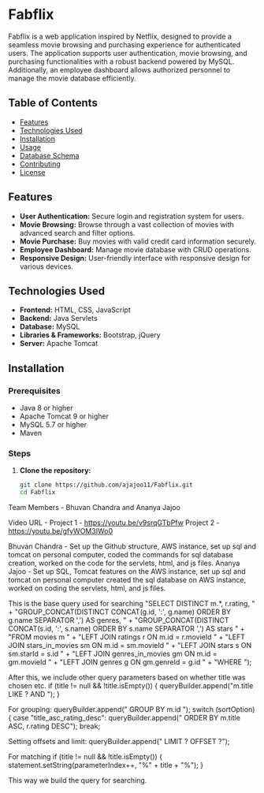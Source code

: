 # Fabflix

Fabflix is a web application inspired by Netflix, designed to provide a seamless movie browsing and purchasing experience for authenticated users. The application supports user authentication, movie browsing, and purchasing functionalities with a robust backend powered by MySQL. Additionally, an employee dashboard allows authorized personnel to manage the movie database efficiently.

## Table of Contents
- [Features](#features)
- [Technologies Used](#technologies-used)
- [Installation](#installation)
- [Usage](#usage)
- [Database Schema](#database-schema)
- [Contributing](#contributing)
- [License](#license)

## Features
- **User Authentication:** Secure login and registration system for users.
- **Movie Browsing:** Browse through a vast collection of movies with advanced search and filter options.
- **Movie Purchase:** Buy movies with valid credit card information securely.
- **Employee Dashboard:** Manage movie database with CRUD operations.
- **Responsive Design:** User-friendly interface with responsive design for various devices.

## Technologies Used
- **Frontend:** HTML, CSS, JavaScript
- **Backend:** Java Servlets
- **Database:** MySQL
- **Libraries & Frameworks:** Bootstrap, jQuery
- **Server:** Apache Tomcat

## Installation
### Prerequisites
- Java 8 or higher
- Apache Tomcat 9 or higher
- MySQL 5.7 or higher
- Maven

### Steps
1. **Clone the repository:**
   ```bash
   git clone https://github.com/ajajoo11/Fabflix.git
   cd Fabflix

Team Members - Bhuvan Chandra and Ananya Jajoo

Video URL - Project 1 - https://youtu.be/v9srqGTbPfw
Project 2 - https://youtu.be/gfyWOM3IWo0 

Bhuvan Chandra - Set up the Github structure, AWS instance, set up sql and tomcat on personal computer, coded the commands for sql database creation, worked on the code for the servlets, html, and js files.
Ananya Jajoo - Set up SQL, Tomcat features on the AWS instance, set up sql and tomcat on personal computer created the sql database on AWS instance, worked on coding the servlets, html, and js files.

This is the base query used for searching
"SELECT DISTINCT m.*, r.rating, " +
                            "GROUP_CONCAT(DISTINCT CONCAT(g.id, ':', g.name) ORDER BY g.name SEPARATOR ',') AS genres, "
                            +
                            "GROUP_CONCAT(DISTINCT CONCAT(s.id, ':', s.name) ORDER BY s.name SEPARATOR ',') AS stars " +
                            "FROM movies m " +
                            "LEFT JOIN ratings r ON m.id = r.movieId " +
                            "LEFT JOIN stars_in_movies sm ON m.id = sm.movieId " +
                            "LEFT JOIN stars s ON sm.starId = s.id " +
                            "LEFT JOIN genres_in_movies gm ON m.id = gm.movieId " +
                            "LEFT JOIN genres g ON gm.genreId = g.id " +
                            "WHERE ");

After this, we include other query parameters based on whether title was chosen etc.
if (title != null && !title.isEmpty()) {
                queryBuilder.append("m.title LIKE ? AND ");
            }

For grouping:
queryBuilder.append(" GROUP BY m.id ");
 switch (sortOption) {
                case "title_asc_rating_desc":
                    queryBuilder.append(" ORDER BY m.title ASC, r.rating DESC");
                    break;

Setting offsets and limit:
 queryBuilder.append(" LIMIT ? OFFSET ?");

For matching
if (title != null && !title.isEmpty()) {
                statement.setString(parameterIndex++, "%" + title + "%");
            }

This way we build the query for searching.



